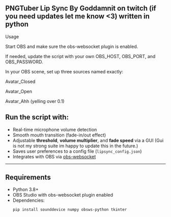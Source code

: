 PNGTuber Lip Sync
By Goddamnit on twitch (if you need updates let me know <3)
written in python
--------------------------------------------------------------------------------------
Usage

Start OBS and make sure the obs-websocket plugin is enabled.

If needed, update the script with your own OBS_HOST, OBS_PORT, and OBS_PASSWORD.

In your OBS scene, set up three sources named exactly:

Avatar_Closed

Avatar_Open

Avatar_Ahh (yelling over 0.1)

Run the script with:
--------------------------------------------------------------------------------------
- Real-time microphone volume detection  
- Smooth mouth transition (fade-in/out effect)  
- Adjustable **threshold**, **volume multiplier**, and **fade speed** via a GUI  (Gui is not my strong suite im happy to update this in the future.)
- Saves user preferences to a config file (`lipsync_config.json`)  
- Integrates with OBS via [obs-websocket](https://github.com/obsproject/obs-websocket)

---------------------------------------------------------------------------------------

## Requirements
- Python 3.8+
- OBS Studio with obs-websocket plugin enabled  
- Dependencies:
  ```bash
  pip install sounddevice numpy obsws-python tkinter
